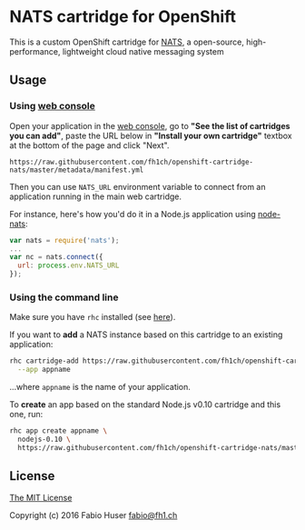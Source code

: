 NATS cartridge for OpenShift
============================

This is a custom OpenShift cartridge for [NATS](http://nats.io/), a open-source,
high-performance, lightweight cloud native messaging system

## Usage

### Using [web console](https://openshift.redhat.com/app/console/applications)

Open your application in the [web console](https://openshift.redhat.com/app/console/applications),
go to **"See the list of cartridges you can add"**, paste the URL below in
**"Install your own cartridge"** textbox at the bottom of the page and click
"Next".

```
https://raw.githubusercontent.com/fh1ch/openshift-cartridge-nats/master/metadata/manifest.yml
```

Then you can use `NATS_URL` environment variable to connect from an
application running in the main web cartridge.

For instance, here's how you'd do it in a Node.js application using
[node-nats](https://github.com/nats-io/node-nats):

```js
var nats = require('nats');
...
var nc = nats.connect({
  url: process.env.NATS_URL
});
```

### Using the command line

Make sure you have `rhc` installed (see [here](https://developers.openshift.com/en/managing-client-tools.html)).

If you want to **add** a NATS instance based on this cartridge to an existing
application:

```sh
rhc cartridge-add https://raw.githubusercontent.com/fh1ch/openshift-cartridge-nats/master/metadata/manifest.yml \
  --app appname
```

...where `appname` is the name of your application.

To **create** an app based on the standard Node.js v0.10 cartridge and this one,
run:

```sh
rhc app create appname \
  nodejs-0.10 \
  https://raw.githubusercontent.com/fh1ch/openshift-cartridge-nats/master/metadata/manifest.yml
```

## License

[The MIT License](http://opensource.org/licenses/MIT)

Copyright (c) 2016 Fabio Huser <fabio@fh1.ch>
